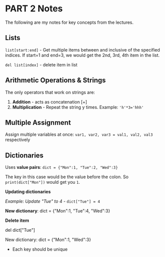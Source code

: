 # PART 2 Notes
The following are my notes for key concepts from the lectures.

## Lists ##
`list[start:end]` - Get multiple items between and inclusive of the specified indices.
If start=1 and end=3, we would get the 2nd, 3rd, 4th item in the list.

`del list[index]` - delete item in list

## Arithmetic Operations & Strings ##
The only operators that work on strings are:
1. **Addition** - acts as concatenation [+]
2. **Multiplication** - Repeat the string y times. Example: `'h'*3='hhh'`

## Multiple Assignment ##
Assign multiple variables at once: `var1, var2, var3 = val1, val2, val3` respectively

## Dictionaries ##
Uses **value pairs**:
`dict = {"Mon":1, "Tue":2, "Wed":3}`

The key in this case would be the value before the colon.
So `print(dict["Mon"])` would get you `1`.

**Updating dictionaries**

*Example: Update "Tue" to 4* - `dict["Tue"] = 4`

**New dictionary**: dict = {"Mon":1, "Tue":4, "Wed":3}

**Delete item**

del dict["Tue"]

New dictionary: dict = {"Mon":1, "Wed":3}



- Each key should be unique
